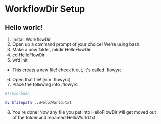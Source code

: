 # WorkflowDir Setup

## Hello world!

1. Install WorkflowDir
2. Open up a command prompt of your choice! We're using bash.
3. Make a new folder, mkdir HelloFlowDir
4. cd HelloFlowDir
5. wfd init
  * This creats a new file! check it out, it's called .flowyrc
6. Open that file! (vim .flowyrc)
7. Place the following into .flowyrc
```bash
#!/bin/bash

mv $filepath ../HelloWorld.txt
```
8. You're done! Now any file you put into HelloFlowDir will get moved out of the folder and renamed HelloWorld.txt
